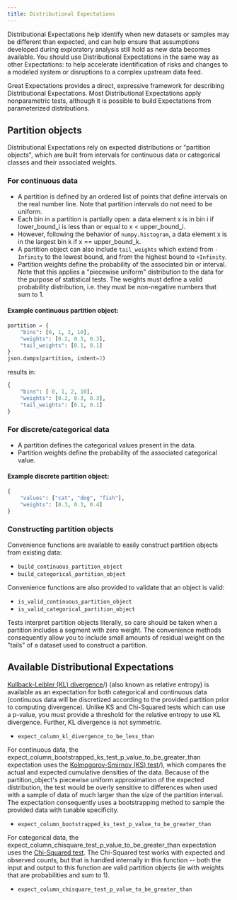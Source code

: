 ```yaml
---
title: Distributional Expectations
---
```



Distributional Expectations help identify when new datasets or samples may be different than expected, and can help
ensure that assumptions developed during exploratory analysis still hold as new data becomes available. You should use
Distributional Expectations in the same way as other Expectations: to help accelerate identification of risks and
changes to a modeled system or disruptions to a complex upstream data feed.

Great Expectations provides a direct, expressive framework for describing Distributional Expectations. Most
Distributional Expectations apply nonparametric tests, although it is possible to build Expectations from parameterized
distributions.

## Partition objects

Distributional Expectations rely on expected distributions or "partition objects", which are built from intervals for
continuous data or categorical classes and their associated weights.

### For continuous data

* A partition is defined by an ordered list of points that define intervals on the real number line. Note that partition
  intervals do not need to be uniform.
* Each bin in a partition is partially open: a data element x is in bin i if lower_bound_i is less than or equal to x < upper_bound_i.
* However, following the behavior of `numpy.histogram`, a data element x is in the largest bin k if x == upper_bound_k.
* A partition object can also include `tail_weights` which extend from `-Infinity` to the lowest bound, and from the
  highest bound to `+Infinity`.
* Partition weights define the probability of the associated bin or interval. Note that this applies a "piecewise
  uniform" distribution to the data for the purpose of statistical tests. The weights must define a valid probability
  distribution, i.e. they must be non-negative numbers that sum to 1.

#### Example continuous partition object:

```python title="Python"
partition = {
    "bins": [0, 1, 2, 10],
    "weights": [0.2, 0.3, 0.3],
    "tail_weights": [0.1, 0.1]
}
json.dumps(partition, indent=2)
```

results in:

```python title="Python"
{
    "bins": [ 0, 1, 2, 10],
    "weights": [0.2, 0.3, 0.3],
    "tail_weights": [0.1, 0.1]
}
```

### For discrete/categorical data

* A partition defines the categorical values present in the data.
* Partition weights define the probability of the associated categorical value.

#### Example discrete partition object:

```python title="Python"
{
    "values": ["cat", "dog", "fish"],
    "weights": [0.3, 0.3, 0.4]
}
```

### Constructing partition objects

Convenience functions are available to easily construct partition objects from existing data:

* `build_continuous_partition_object`
* `build_categorical_partition_object`

Convenience functions are also provided to validate that an object is valid:

* `is_valid_continuous_partition_object`
* `is_valid_categorical_partition_object`

Tests interpret partition objects literally, so care should be taken when a partition includes a segment with zero
weight. The convenience methods consequently allow you to include small amounts of residual weight on the "tails" of a
dataset used to construct a partition.

## Available Distributional Expectations

[Kullback-Leibler (KL) divergence](https://www.youtube.com/watch?v=ErfnhcEV1O8)/) (also known as relative entropy) is
available as an expectation for both categorical and continuous data (continuous data will be discretized according to
the provided partition prior to computing divergence). Unlike KS and Chi-Squared tests which can use a p-value, you must
provide a threshold for the relative entropy to use KL divergence. Further, KL divergence is not symmetric.

* `expect_column_kl_divergence_to_be_less_than`

For continuous data, the expect_column_bootstrapped_ks_test_p_value_to_be_greater_than expectation uses
the [Kolmogorov-Smirnov (KS) test](https://www.youtube.com/watch?v=ZO2RmSkXK3c)/), which compares the actual and
expected cumulative densities of the data. Because of the partition_object's piecewise uniform approximation of the
expected distribution, the test would be overly sensitive to differences when used with a sample of data of much larger
than the size of the partition interval. The expectation consequently uses a bootstrapping method to sample the provided
data with tunable specificity.

* `expect_column_bootstrapped_ks_test_p_value_to_be_greater_than`

For categorical data, the expect_column_chisquare_test_p_value_to_be_greater_than expectation uses
the [Chi-Squared test](https://www.youtube.com/watch?v=7_cs1YlZoug&t=435s>). The Chi-Squared test works with expected
and observed counts, but that is handled internally in this function -- both the input and output to this function are
valid partition objects (ie with weights that are probabilities and sum to 1).

* `expect_column_chisquare_test_p_value_to_be_greater_than`
